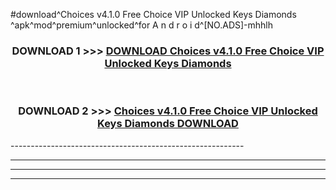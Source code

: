 #download^Choices v4.1.0 Free Choice VIP Unlocked Keys Diamonds ^apk^mod^premium^unlocked^for A n d r o i d^[NO.ADS]-mhhlh



<div align="center">

<h3>DOWNLOAD 1 >>> <a href="https://runaway1.web.app/?sq=Choices v4.1.0 Free Choice VIP Unlocked Keys Diamonds ">DOWNLOAD Choices v4.1.0 Free Choice VIP Unlocked Keys Diamonds </a></h3><br>

<h3>DOWNLOAD 2 >>> <a href="https://runaway1.web.app/?sq=Choices v4.1.0 Free Choice VIP Unlocked Keys Diamonds ">Choices v4.1.0 Free Choice VIP Unlocked Keys Diamonds  DOWNLOAD </a></h3>

</div>
----------------------------------------------------------

----------------------------------------------------------

----------------------------------------------------------

----------------------------------------------------------



